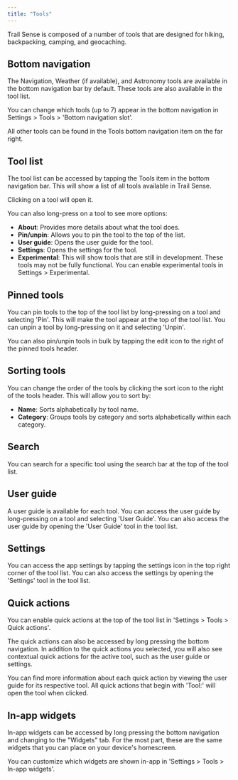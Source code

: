 ```yaml
---
title: "Tools"
---
```


Trail Sense is composed of a number of tools that are designed for hiking, backpacking, camping, and geocaching.

## Bottom navigation
The Navigation, Weather (if available), and Astronomy tools are available in the bottom navigation bar by default. These tools are also available in the tool list.

You can change which tools (up to 7) appear in the bottom navigation in Settings > Tools > 'Bottom navigation slot'.

All other tools can be found in the Tools bottom navigation item on the far right.

## Tool list
The tool list can be accessed by tapping the Tools item in the bottom navigation bar. This will show a list of all tools available in Trail Sense.

Clicking on a tool will open it.

You can also long-press on a tool to see more options:

- **About**: Provides more details about what the tool does.
- **Pin/unpin**: Allows you to pin the tool to the top of the list.
- **User guide**: Opens the user guide for the tool.
- **Settings**: Opens the settings for the tool.
- **Experimental**: This will show tools that are still in development. These tools may not be fully functional. You can enable experimental tools in Settings > Experimental.

## Pinned tools
You can pin tools to the top of the tool list by long-pressing on a tool and selecting 'Pin'. This will make the tool appear at the top of the tool list. You can unpin a tool by long-pressing on it and selecting 'Unpin'.

You can also pin/unpin tools in bulk by tapping the edit icon to the right of the pinned tools header.

## Sorting tools
You can change the order of the tools by clicking the sort icon to the right of the tools header. This will allow you to sort by:

- **Name**: Sorts alphabetically by tool name.
- **Category**: Groups tools by category and sorts alphabetically within each category.

## Search
You can search for a specific tool using the search bar at the top of the tool list. 

## User guide
A user guide is available for each tool. You can access the user guide by long-pressing on a tool and selecting 'User Guide'. You can also access the user guide by opening the 'User Guide' tool in the tool list.

## Settings
You can access the app settings by tapping the settings icon in the top right corner of the tool list. You can also access the settings by opening the 'Settings' tool in the tool list.

## Quick actions
You can enable quick actions at the top of the tool list in 'Settings > Tools > Quick actions'.

The quick actions can also be accessed by long pressing the bottom navigation. In addition to the quick actions you selected, you will also see contextual quick actions for the active tool, such as the user guide or settings.

You can find more information about each quick action by viewing the user guide for its respective tool. All quick actions that begin with 'Tool:' will open the tool when clicked.

## In-app widgets
In-app widgets can be accessed by long pressing the bottom navigation and changing to the "Widgets" tab. For the most part, these are the same widgets that you can place on your device's homescreen.

You can customize which widgets are shown in-app in 'Settings > Tools > In-app widgets'.
